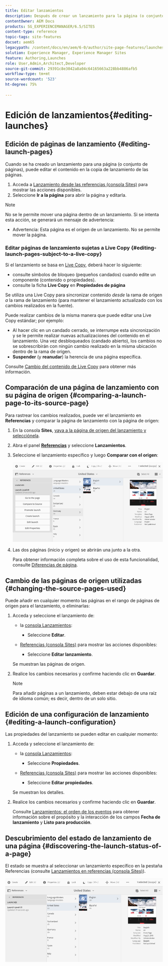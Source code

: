 ```yaml
---
title: Editar lanzamientos
description: Después de crear un lanzamiento para la página (o conjunto de páginas), puede editar el contenido en la copia de lanzamiento de las páginas.
contentOwner: AEM Docs
products: SG_EXPERIENCEMANAGER/6.5/SITES
content-type: reference
topic-tags: site-features
docset: aem65
legacypath: /content/docs/en/aem/6-0/author/site-page-features/launches
solution: Experience Manager, Experience Manager Sites
feature: Authoring,Launches
role: User,Admin,Architect,Developer
source-git-commit: 29391c8e3042a8a04c64165663a228bb4886afb5
workflow-type: tm+mt
source-wordcount: '523'
ht-degree: 75%

---
```


# Edición de lanzamientos{#editing-launches}

## Edición de páginas de lanzamiento {#editing-launch-pages}

Cuando se ha creado un lanzamiento para una página (o conjunto de páginas), puede editar el contenido en la copia de lanzamiento de las páginas.

1. Acceda a [Lanzamiento desde las referencias (consola Sites)](/help/sites-authoring/launches.md#launches-in-references-sites-console) para mostrar las acciones disponibles.
1. Seleccione **Ir a la página** para abrir la página y editarla.

>[!NOTE]
>
>No se le permite mover una página dentro de un lanzamiento. Si se intenta esta acción, se generará un mensaje de advertencia:
>
>* Advertencia: Esta página es el origen de un lanzamiento. No se permite mover la página.

### Editar páginas de lanzamiento sujetas a Live Copy {#editing-launch-pages-subject-to-a-live-copy}

Si el lanzamiento se basa en [Live Copy](/help/sites-administering/msm.md), deberá hacer lo siguiente:

* consulte símbolos de bloqueo (pequeños candados) cuando edite un componente (contenido o propiedades).
* consulte la ficha **Live Copy** en **Propiedades de página**

Se utiliza una Live Copy para sincronizar contenido *desde* la rama de origen *a* la rama de lanzamiento (para mantener el lanzamiento actualizado con los cambios realizados en la fuente).

Puede realizar cambios de la misma manera que puede editar una Live Copy estándar; por ejemplo:

* Al hacer clic en un candado cerrado, se interrumpe esta sincronización y se le permite realizar nuevas actualizaciones del contenido en el lanzamiento. Una vez desbloqueados (candado abierto), los cambios no se sobrescribirán con ningún cambio realizado en la misma ubicación dentro de la rama de origen.
* **Suspender** (y **reanudar**) la herencia de una página específica.

Consulte [Cambio del contenido de Live Copy](/help/sites-administering/msm-livecopy.md#changing-live-copy-content) para obtener más información.

## Comparación de una página de lanzamiento con su página de origen {#comparing-a-launch-page-to-its-source-page}

Para rastrear los cambios realizados, puede ver el lanzamiento en **Referencias** y comparar la página de lanzamiento con la página de origen:

1. En la consola **Sites**, [vaya a la página de origen del lanzamiento y selecciónela](/help/sites-authoring/basic-handling.md#viewingandselectingyourresources).
1. Abra el panel **[Referencias](/help/sites-authoring/basic-handling.md#references)** y seleccione **Lanzamientos**.
1. Seleccione el lanzamiento específico y luego **Comparar con el origen**:

   ![captura de pantalla_2019-03-05at121952](assets/screen-shot_2019-03-05at121952.png)

1. Las dos páginas (inicio y origen) se abrirán una junto a la otra.

   Para obtener información completa sobre el uso de esta funcionalidad, consulte [Diferencias de página](/help/sites-authoring/page-diff.md).

## Cambio de las páginas de origen utilizadas {#changing-the-source-pages-used}

Puede añadir en cualquier momento las páginas en el rango de páginas de origen para el lanzamiento, o eliminarlas: 

1. Acceda y seleccione el lanzamiento de:

   * la [consola Lanzamientos](/help/sites-authoring/launches.md#the-launches-console):

      * Seleccione **Editar**.

   * [Referencias (consola Sites)](/help/sites-authoring/launches.md#launches-in-references-sites-console) para mostrar las acciones disponibles:

      * Seleccione **Editar lanzamiento**. 

   Se muestran las páginas de origen.

1. Realice los cambios necesarios y confirme haciendo clic en **Guardar**.

   >[!NOTE]
   >
   >Para añadir páginas a un lanzamiento, deben estar debajo de una raíz de idioma común; es decir, dentro de un solo sitio.

## Edición de una configuración de lanzamiento {#editing-a-launch-configuration}

Las propiedades del lanzamiento se pueden editar en cualquier momento:

1. Acceda y seleccione el lanzamiento de:

   * la [consola Lanzamientos](/help/sites-authoring/launches.md#the-launches-console):

      * Seleccione **Propiedades**.

   * [Referencias (consola Sites)](/help/sites-authoring/launches.md#launches-in-references-sites-console) para mostrar las acciones disponibles:

      * Seleccione **Editar propiedades**. 

   Se muestran los detalles.

1. Realice los cambios necesarios y confirme haciendo clic en **Guardar**.

   Consulte [Lanzamientos: el orden de los eventos](/help/sites-authoring/launches.md#launches-the-order-of-events) para obtener información sobre el propósito y la interacción de los campos **Fecha de lanzamiento** y **Listo para producción**.

## Descubrimiento del estado de lanzamiento de una página {#discovering-the-launch-status-of-a-page}

El estado se muestra al seleccionar un lanzamiento específico en la pestaña Referencias (consulte [Lanzamientos en referencias (consola Sites)](/help/sites-authoring/launches.md#launches-in-references-sites-console)).

![captura de pantalla_2019-03-05at121901](assets/screen-shot_2019-03-05at121901.png)
